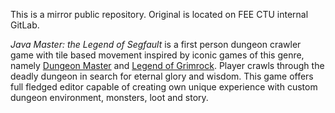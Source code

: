 This is a mirror public repository. Original is located on FEE CTU internal GitLab.

*Java Master: the Legend of Segfault* is a first person dungeon crawler game with tile based movement inspired by iconic games of this genre, namely [Dungeon Master](https://en.wikipedia.org/wiki/Dungeon_Master_%28video_game%29) and [Legend of Grimrock](http://www.grimrock.net/). Player crawls through the deadly dungeon in search for eternal glory and wisdom. This game offers full fledged editor capable of creating own unique experience with custom dungeon environment, monsters, loot and story.
